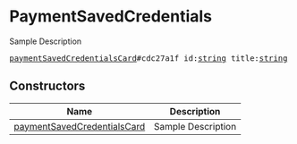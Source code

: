 # PaymentSavedCredentials

Sample Description

<pre>
<a href="../constructor/paymentSavedCredentialsCard.md">paymentSavedCredentialsCard</a>#cdc27a1f id:<a href="../type/string.md">string</a> title:<a href="../type/string.md">string</a> = <a href="../type/PaymentSavedCredentials.md">PaymentSavedCredentials</a>;
</pre>

## Constructors

| Name | Description |
|------|-------------|
| [paymentSavedCredentialsCard](../constructor/paymentSavedCredentialsCard.md) | Sample Description |

